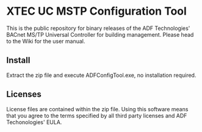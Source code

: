 # XTEC UC MSTP Configuration Tool

This is the public repository for binary releases of the ADF Technologies' BACnet MS/TP Universal Controller for building management.
Please head to the Wiki for the user manual.

## Install

Extract the zip file and execute ADFConfigTool.exe, no installation required.

## Licenses

License files are contained within the zip file. Using this software means that you agree to the terms specified by all third party licenses and ADF Techonologies' EULA.
